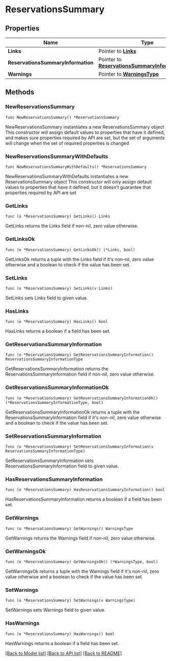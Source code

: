 # ReservationsSummary

## Properties

Name | Type | Description | Notes
------------ | ------------- | ------------- | -------------
**Links** | Pointer to [**Links**](Links.md) |  | [optional] 
**ReservationsSummaryInformation** | Pointer to [**ReservationsSummaryInformationType**](ReservationsSummaryInformationType.md) |  | [optional] 
**Warnings** | Pointer to [**WarningsType**](WarningsType.md) |  | [optional] 

## Methods

### NewReservationsSummary

`func NewReservationsSummary() *ReservationsSummary`

NewReservationsSummary instantiates a new ReservationsSummary object
This constructor will assign default values to properties that have it defined,
and makes sure properties required by API are set, but the set of arguments
will change when the set of required properties is changed

### NewReservationsSummaryWithDefaults

`func NewReservationsSummaryWithDefaults() *ReservationsSummary`

NewReservationsSummaryWithDefaults instantiates a new ReservationsSummary object
This constructor will only assign default values to properties that have it defined,
but it doesn't guarantee that properties required by API are set

### GetLinks

`func (o *ReservationsSummary) GetLinks() Links`

GetLinks returns the Links field if non-nil, zero value otherwise.

### GetLinksOk

`func (o *ReservationsSummary) GetLinksOk() (*Links, bool)`

GetLinksOk returns a tuple with the Links field if it's non-nil, zero value otherwise
and a boolean to check if the value has been set.

### SetLinks

`func (o *ReservationsSummary) SetLinks(v Links)`

SetLinks sets Links field to given value.

### HasLinks

`func (o *ReservationsSummary) HasLinks() bool`

HasLinks returns a boolean if a field has been set.

### GetReservationsSummaryInformation

`func (o *ReservationsSummary) GetReservationsSummaryInformation() ReservationsSummaryInformationType`

GetReservationsSummaryInformation returns the ReservationsSummaryInformation field if non-nil, zero value otherwise.

### GetReservationsSummaryInformationOk

`func (o *ReservationsSummary) GetReservationsSummaryInformationOk() (*ReservationsSummaryInformationType, bool)`

GetReservationsSummaryInformationOk returns a tuple with the ReservationsSummaryInformation field if it's non-nil, zero value otherwise
and a boolean to check if the value has been set.

### SetReservationsSummaryInformation

`func (o *ReservationsSummary) SetReservationsSummaryInformation(v ReservationsSummaryInformationType)`

SetReservationsSummaryInformation sets ReservationsSummaryInformation field to given value.

### HasReservationsSummaryInformation

`func (o *ReservationsSummary) HasReservationsSummaryInformation() bool`

HasReservationsSummaryInformation returns a boolean if a field has been set.

### GetWarnings

`func (o *ReservationsSummary) GetWarnings() WarningsType`

GetWarnings returns the Warnings field if non-nil, zero value otherwise.

### GetWarningsOk

`func (o *ReservationsSummary) GetWarningsOk() (*WarningsType, bool)`

GetWarningsOk returns a tuple with the Warnings field if it's non-nil, zero value otherwise
and a boolean to check if the value has been set.

### SetWarnings

`func (o *ReservationsSummary) SetWarnings(v WarningsType)`

SetWarnings sets Warnings field to given value.

### HasWarnings

`func (o *ReservationsSummary) HasWarnings() bool`

HasWarnings returns a boolean if a field has been set.


[[Back to Model list]](../README.md#documentation-for-models) [[Back to API list]](../README.md#documentation-for-api-endpoints) [[Back to README]](../README.md)


